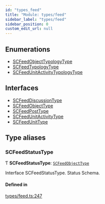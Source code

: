 ```yaml
---
id: "types_feed"
title: "Module: types/feed"
sidebar_label: "types/feed"
sidebar_position: 0
custom_edit_url: null
---
```


## Enumerations

- [SCFeedObjectTypologyType](../enums/types_feed.SCFeedObjectTypologyType)
- [SCFeedTypologyType](../enums/types_feed.SCFeedTypologyType)
- [SCFeedUnitActivityTypologyType](../enums/types_feed.SCFeedUnitActivityTypologyType)

## Interfaces

- [SCFeedDiscussionType](../interfaces/types_feed.SCFeedDiscussionType)
- [SCFeedObjectType](../interfaces/types_feed.SCFeedObjectType)
- [SCFeedPostType](../interfaces/types_feed.SCFeedPostType)
- [SCFeedUnitActivityType](../interfaces/types_feed.SCFeedUnitActivityType)
- [SCFeedUnitType](../interfaces/types_feed.SCFeedUnitType)

## Type aliases

### SCFeedStatusType

Ƭ **SCFeedStatusType**: [`SCFeedObjectType`](../interfaces/types_feed.SCFeedObjectType)

Interface SCFeedStatusType.
Status Schema.

#### Defined in

[types/feed.ts:247](https://github.com/selfcommunity/community-ui/blob/487fa8c/packages/sc-core/src/types/feed.ts#L247)
